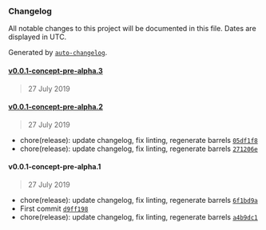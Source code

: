 ### Changelog

All notable changes to this project will be documented in this file. Dates are displayed in UTC.

Generated by [`auto-changelog`](https://github.com/CookPete/auto-changelog).

#### [v0.0.1-concept-pre-alpha.3](https://github.com/nosachamos/ters/compare/v0.0.1-concept-pre-alpha.3...v0.0.1-concept-pre-alpha.3)

> 27 July 2019

#### [v0.0.1-concept-pre-alpha.2](https://github.com/nosachamos/ters/compare/v0.0.1-concept-pre-alpha.1...v0.0.1-concept-pre-alpha.2)

> 27 July 2019

- chore(release): update changelog, fix linting, regenerate barrels [`05df1f8`](https://github.com/nosachamos/ters/commit/05df1f8f198515bf95a0a18c6d12991a1ac23b25)
- chore(release): update changelog, fix linting, regenerate barrels [`271206e`](https://github.com/nosachamos/ters/commit/271206e1fe92bc8b0809884b57a955226db4868e)

#### v0.0.1-concept-pre-alpha.1

> 27 July 2019

- chore(release): update changelog, fix linting, regenerate barrels [`6f1bd9a`](https://github.com/nosachamos/ters/commit/6f1bd9a2d65fce0f7f25b15f5672cae137b9d973)
- First commit [`d9ff198`](https://github.com/nosachamos/ters/commit/d9ff1986c582f4081f9468e0f216531759f24b8f)
- chore(release): update changelog, fix linting, regenerate barrels [`a4b9dc1`](https://github.com/nosachamos/ters/commit/a4b9dc1f517fe9de672eb510b6e34db5ed528b07)
